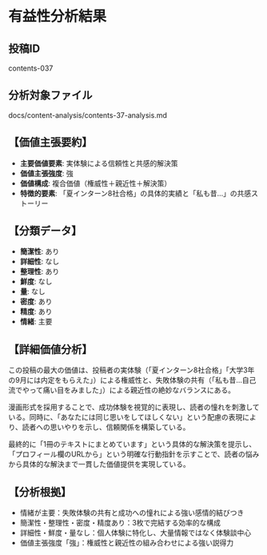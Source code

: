 # 有益性分析結果

## 投稿ID
contents-037

## 分析対象ファイル
docs/content-analysis/contents-37-analysis.md

## 【価値主張要約】
- **主要価値要素**: 実体験による信頼性と共感的解決策
- **価値主張強度**: 強
- **価値構成**: 複合価値（権威性＋親近性＋解決策）
- **特徴的要素**: 「夏インターン8社合格」の具体的実績と「私も昔...」の共感ストーリー

## 【分類データ】
- **簡潔性**: あり
- **詳細性**: なし
- **整理性**: あり
- **鮮度**: なし
- **量**: なし
- **密度**: あり
- **精度**: あり
- **情緒**: 主要

## 【詳細価値分析】
この投稿の最大の価値は、投稿者の実体験（「夏インターン8社合格」「大学3年の9月には内定をもらえた」）による権威性と、失敗体験の共有（「私も昔...自己流でやって痛い目をみました」）による親近性の絶妙なバランスにある。

漫画形式を採用することで、成功体験を視覚的に表現し、読者の憧れを刺激している。同時に、「あなたには同じ思いをしてほしくない」という配慮の表現により、読者への思いやりを示し、信頼関係を構築している。

最終的に「1冊のテキストにまとめています」という具体的な解決策を提示し、「プロフィール欄のURLから」という明確な行動指針を示すことで、読者の悩みから具体的な解決まで一貫した価値提供を実現している。

## 【分析根拠】
- 情緒が主要：失敗体験の共有と成功への憧れによる強い感情的結びつき
- 簡潔性・整理性・密度・精度あり：3枚で完結する効率的な構成
- 詳細性・鮮度・量なし：個人体験に特化し、大量情報ではなく体験談中心
- 価値主張強度「強」：権威性と親近性の組み合わせによる強い説得力